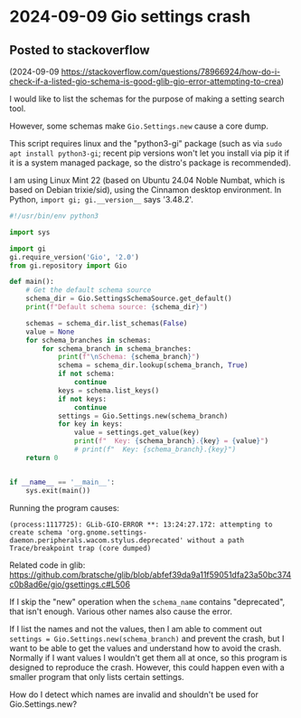 # 2024-09-09 Gio settings crash

## Posted to stackoverflow
(2024-09-09 <https://stackoverflow.com/questions/78966924/how-do-i-check-if-a-listed-gio-schema-is-good-glib-gio-error-attempting-to-crea>)

I would like to list the schemas for the purpose of making a setting search tool.

However, some schemas make `Gio.Settings.new` cause a core dump.

This script requires linux and the "python3-gi" package (such as via `sudo apt install python3-gi`; recent pip versions won't let you install via pip it if it is a system managed package, so the distro's package is recommended).

I am using Linux Mint 22 (based on Ubuntu 24.04 Noble Numbat, which is based on Debian trixie/sid), using the Cinnamon desktop environment. In Python, `import gi; gi.__version__` says '3.48.2'.

```python
#!/usr/bin/env python3

import sys

import gi
gi.require_version('Gio', '2.0')
from gi.repository import Gio

def main():
    # Get the default schema source
    schema_dir = Gio.SettingsSchemaSource.get_default()
    print(f"Default schema source: {schema_dir}")

    schemas = schema_dir.list_schemas(False)
    value = None
    for schema_branches in schemas:
        for schema_branch in schema_branches:
            print(f"\nSchema: {schema_branch}")
            schema = schema_dir.lookup(schema_branch, True)
            if not schema:
                continue
            keys = schema.list_keys()
            if not keys:
                continue
            settings = Gio.Settings.new(schema_branch)
            for key in keys:
                value = settings.get_value(key)
                print(f"  Key: {schema_branch}.{key} = {value}")
                # print(f"  Key: {schema_branch}.{key}")
    return 0


if __name__ == '__main__':
    sys.exit(main())

```

Running the program causes:
```
(process:1117725): GLib-GIO-ERROR **: 13:24:27.172: attempting to create schema 'org.gnome.settings-daemon.peripherals.wacom.stylus.deprecated' without a path
Trace/breakpoint trap (core dumped)
```

Related code in glib: <https://github.com/bratsche/glib/blob/abfef39da9a11f59051dfa23a50bc374c0b8ad6e/gio/gsettings.c#L506>

If I skip the "new" operation when the `schema_name` contains "deprecated", that isn't enough. Various other names also cause the error.


If I list the names and not the values, then I am able to comment out `settings = Gio.Settings.new(schema_branch)` and prevent the crash, but I want to be able to get the values and understand how to avoid the crash. Normally if I want values I wouldn't get them all at once, so this program is designed to reproduce the crash. However, this could happen even with a smaller program that only lists certain settings.

How do I detect which names are invalid and shouldn't be used for Gio.Settings.new?

